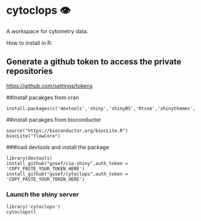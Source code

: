 # cytoclops 👁
A workspace for cytometry data.



How to install in R:

## Generate a github token to access the private repositories

https://github.com/settings/tokens

##install pacakges from cran

```{r}
install.packages(c('devtools','shiny','shinyBS','Rtsne','shinythemes','V8','data.table','shinyjs','sp')
```

##install pacakges from bioconductor

```{r}
source("https://bioconductor.org/biocLite.R")
biocLite("flowCore")
``` 
 
###load devtools and install the package

```{r}
library(devtools)
install_github("gusef/cio-shiny",auth_token = 'COPY_PASTE_YOUR_TOKEN_HERE')
install_github("gusef/cytoclops",auth_token = 'COPY_PASTE_YOUR_TOKEN_HERE')
```

### Launch the shiny server

```{r}
library('cytoclops')
cytoclops()
```
